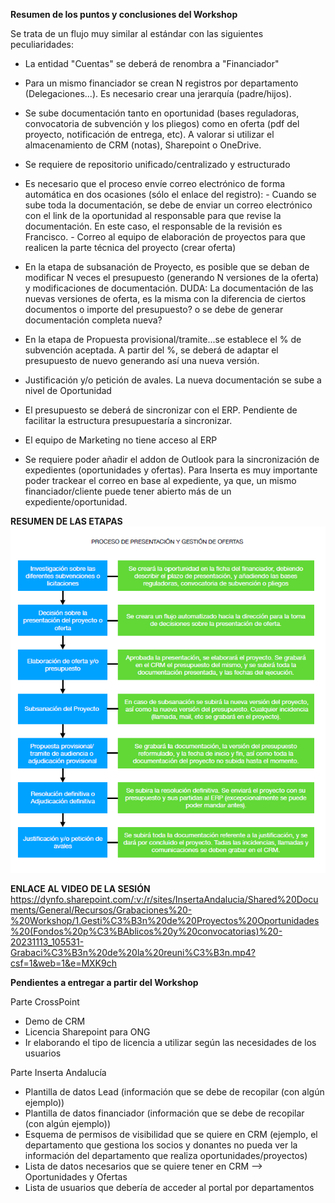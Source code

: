**Resumen de los puntos y conclusiones del Workshop**

Se trata de un flujo muy similar al estándar con las siguientes peculiaridades:
- La entidad "Cuentas" se deberá de renombra a "Financiador" 
- Para un mismo financiador se crean N registros por departamento (Delegaciones...). Es necesario crear una jerarquía (padre/hijos).
- Se sube documentación tanto en oportunidad (bases reguladoras, convocatoria de subvención y los pliegos) como en oferta (pdf del proyecto, notificación de entrega, etc). A valorar si utilizar el almacenamiento de CRM (notas), Sharepoint o OneDrive. 
- Se requiere de repositorio unificado/centralizado y estructurado
- Es necesario que el proceso envíe correo electrónico de forma automática en dos ocasiones (sólo el enlace del registro):
              - Cuando se sube toda la documentación, se debe de enviar un correo electrónico con el link de la oportunidad al responsable para que revise la documentación. En este caso, el responsable de la revisión es Francisco.
              - Correo al equipo de elaboración de proyectos para que realicen la parte técnica del proyecto (crear oferta)

- En la etapa de subsanación de Proyecto, es posible que se deban de modificar N veces el presupuesto (generando N versiones de la oferta) y modificaciones de documentación. DUDA: La documentación de las nuevas versiones de oferta, es la misma con la diferencia de ciertos documentos o importe del presupuesto? o se debe de generar documentación completa nueva?
- En la etapa de Propuesta provisional/tramite...se establece el % de subvención aceptada. A partir del %, se deberá de adaptar el presupuesto de nuevo generando así una nueva versión.
- Justificación y/o petición de avales. La nueva documentación se sube a nivel de Oportunidad
- El presupuesto se deberá de sincronizar con el ERP. Pendiente de facilitar la estructura presupuestaría a sincronizar.
- El equipo de Marketing no tiene acceso al ERP
- Se requiere poder añadir el addon de Outlook para la sincronización de expedientes (oportunidades y ofertas). Para Inserta es muy importante poder trackear el correo en base al expediente, ya que, un mismo financiador/cliente puede tener abierto más de un expediente/oportunidad.


**RESUMEN DE LAS ETAPAS**
![image.png](/.attachments/image-a78c3d7e-8b6b-44b2-bc0b-72caf779429e.png)

**ENLACE AL VIDEO DE LA SESIÓN**
https://dynfo.sharepoint.com/:v:/r/sites/InsertaAndalucia/Shared%20Documents/General/Recursos/Grabaciones%20-%20Workshop/1.Gesti%C3%B3n%20de%20Proyectos%20Oportunidades%20(Fondos%20p%C3%BAblicos%20y%20convocatorias)%20-20231113_105531-Grabaci%C3%B3n%20de%20la%20reuni%C3%B3n.mp4?csf=1&web=1&e=MXK9ch

**Pendientes a entregar a partir del Workshop**

Parte CrossPoint
- Demo de CRM
- Licencia Sharepoint para ONG
- Ir elaborando el tipo de licencia a utilizar según las necesidades de los usuarios

Parte Inserta Andalucía
- Plantilla de datos Lead (información que se debe de recopilar (con algún ejemplo))
- Plantilla de datos financiador (información que se debe de recopilar (con algún ejemplo))
- Esquema de permisos de visibilidad que se quiere en CRM (ejemplo, el departamento que gestiona los socios y donantes no pueda ver la información del departamento que realiza oportunidades/proyectos)
- Lista de datos necesarios que se quiere tener en CRM --> Oportunidades y Ofertas
- Lista de usuarios que debería de acceder al portal por departamentos